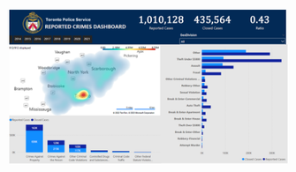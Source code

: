 ![Toronto Police Report](https://github.com/ChukwukaE/PowerBi/blob/main/Toronto_Police/toronto_police_service.png)
